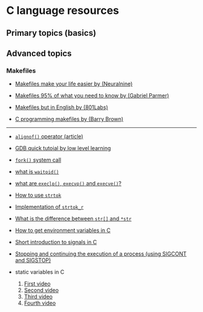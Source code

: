 # C language resources

## Primary topics (basics)


## Advanced topics

### Makefiles
* [Makefiles make your life easier by (Neuralnine)](https://www.youtube.com/watch?v=yWLkyN_Satk)

* [Makefiles 95% of what you need to know by (Gabriel Parmer)](https://www.youtube.com/watch?v=DtGrdB8wQ_8&pp=ygUJbWFrZWZpbGVz)

* [Makefiles but in English by (801Labs)](https://www.youtube.com/watch?v=FfG-QqRK4cY&pp=ygUJbWFrZWZpbGVz)

* [C programming makefiles by (Barry Brown)](https://www.youtube.com/watch?v=GExnnTaBELk&t=233s&pp=ygUJbWFrZWZpbGVz)
---

* [`alignof()` operator (article)](https://aticleworld.com/alignof-operator-in-c/)

* [GDB quick tutoial by low level learning](https://www.youtube.com/watch?v=Dq8l1_-QgAc)

* [`fork()` system call](https://www.youtube.com/watch?v=cex9XrZCU14)

* [what is `waitpid()`](https://www.youtube.com/watch?v=kCGaRdArSnA)

* [what are `execlp()`, `execvp()` and `execve()`?](https://www.youtube.com/watch?v=OVFEWSP7n8c)

* [How to use `strtok`](https://www.youtube.com/watch?v=34DnZ2ewyZo)

* [Implementation of `strtok_r`](https://codebrowser.dev/glibc/glibc/string/strtok_r.c.html#1s)

* [What is the difference between `str[]` and `*str`](https://www.youtube.com/watch?v=Qp3WatLL_Hc)

* [How to get environment variables in C](https://www.youtube.com/watch?v=6W0QT9I9OLE)

* [Short introduction to signals in C](https://www.youtube.com/watch?v=5We_HtLlAbs)

* [Stopping and continuing the execution of a process (using SIGCONT and SIGSTOP)](https://www.youtube.com/watch?v=3MZjaZxZYrE)

* static variables in C
	1. [First video](https://www.youtube.com/watch?v=MVeN3GDwjUg&t=1s)
	2. [Second video](https://www.youtube.com/watch?v=Hm5Jc7ajZsk&t=5s)
	3. [Third video](https://www.youtube.com/watch?v=OngGUoENgWo&t=5s)
	4. [Fourth video](https://www.youtube.com/watch?v=9Fs1tIWL-ac&t=5s)

